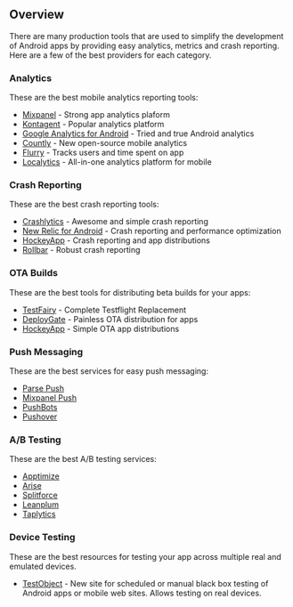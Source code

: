 ## Overview

There are many production tools that are used to simplify the development of Android apps by providing easy analytics, metrics and crash reporting. Here are a few of the best providers for each category.

### Analytics

These are the best mobile analytics reporting tools:

* [Mixpanel](https://mixpanel.com/help/reference/android) - Strong app analytics plaform
* [Kontagent](http://www.kontagent.com/) - Popular analytics platform
* [Google Analytics for Android](https://developers.google.com/analytics/devguides/collection/android/?csw=1) - Tried and true Android analytics
* [Countly](https://count.ly/resources/installation/android) - New open-source mobile analytics
* [Flurry](http://www.flurry.com/solutions/analytics) - Tracks users and time spent on app
* [Localytics](http://www.localytics.com/) - All-in-one analytics platform for mobile

### Crash Reporting

These are the best crash reporting tools:

* [Crashlytics](http://try.crashlytics.com/) - Awesome and simple crash reporting
* [New Relic for Android](https://docs.newrelic.com/docs/mobile-apps/android-installation-and-configuration) - Crash reporting and performance optimization
* [HockeyApp](http://support.hockeyapp.net/kb/client-integration-android-other-platforms/hockeyapp-for-android-sdk) - Crash reporting and app distributions
* [Rollbar](https://rollbar.com/docs/notifier/rollbar-android/) - Robust crash reporting

### OTA Builds

These are the best tools for distributing beta builds for your apps:

* [TestFairy](http://blog.testfairy.com/testflight-sdk-users-welcome-to-testfairy/) - Complete Testflight Replacement
* [DeployGate](https://deploygate.com/docs/sdk) - Painless OTA distribution for apps
* [HockeyApp](http://hockeyapp.net) - Simple OTA app distributions

### Push Messaging

These are the best services for easy push messaging:

* [Parse Push](https://parse.com/tutorials/android-push-notifications)
* [Mixpanel Push](https://mixpanel.com/docs/people-analytics/android-push)
* [PushBots](https://pushbots.com/)
* [Pushover](https://pushover.net/)

### A/B Testing

These are the best A/B testing services:

* [Apptimize](http://apptimize.com/)
* [Arise](http://arise.io/)
* [Splitforce](https://www.splitforce.com)
* [Leanplum](https://www.leanplum.com/)
* [Taplytics](https://taplytics.com/)

### Device Testing

These are the best resources for testing your app across multiple real and emulated devices. 

* [TestObject](http://testobject.com) - New site for scheduled or manual black box testing of Android apps or mobile web sites. Allows testing on real devices.